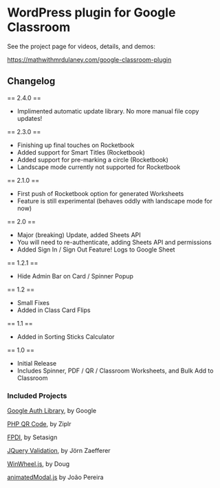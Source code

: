 # WordPress plugin for Google Classroom

See the project page for videos, details, and demos:

https://mathwithmrdulaney.com/google-classroom-plugin

## Changelog
== 2.4.0 ==
* Implimented automatic update library. No more manual file copy updates!

== 2.3.0 ==
* Finishing up final touches on Rocketbook
* Added support for Smart Titles (Rocketbook)
* Added support for pre-marking a circle (Rocketbook)
* Landscape mode currently not supported for Rocketbook

== 2.1.0 ==
* First push of Rocketbook option for generated Worksheets
* Feature is still experimental (behaves oddly with landscape mode for now)

== 2.0 ==
* Major (breaking) Update, added Sheets API
* You will need to re-authenticate, adding Sheets API and permissions
* Added Sign In / Sign Out Feature! Logs to Google Sheet

== 1.2.1 ==
* Hide Admin Bar on Card / Spinner Popup

== 1.2 ==
* Small Fixes
* Added in Class Card Flips

== 1.1 ==
* Added in Sorting Sticks Calculator

== 1.0 ==
* Initial Release
* Includes Spinner, PDF / QR / Classroom Worksheets, and Bulk Add to Classroom

### Included Projects

[Google Auth Library](https://github.com/googleapis/google-auth-library-php), by Google

[PHP QR Code](https://github.com/ziplr/php-qr-code), by Ziplr

[FPDI](https://github.com/Setasign/FPDI), by Setasign

[JQuery Validation](https://github.com/jquery-validation/jquery-validWation/), by Jörn Zaefferer

[WinWheel.js](https://github.com/zarocknz/javascript-winwheel), by Doug

[animatedModal.js](https://github.com/joaopereirawd/animatedModal.js/) by João Pereira
